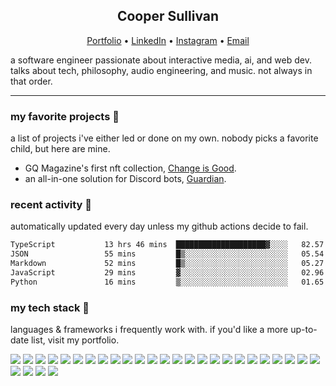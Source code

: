 <h2 align="center">Cooper Sullivan</h2>
<p align="center">
  <a href="https://coopersully.me">Portfolio</a> •
  <a href="https://linkedin.com/in/coopersully">LinkedIn</a> •
    <a href="https://instagram.com/coopersully">Instagram</a> •
    <a href="mailto:coopersully02@gmail.com">Email</a>
</p>

a software engineer passionate about interactive media, ai, and web dev. talks about tech, philosophy, audio engineering, and music. not always in that order.

---

### my favorite projects 🧃
a list of projects i've either led or done on my own. nobody picks a favorite child, but here are mine.
- GQ Magazine's first nft collection, [Change is Good](https://opensea.io/collection/gq3-issue-001-change-is-good).
- an all-in-one solution for Discord bots, [Guardian](https://guardian.coopersully.me/).

### recent activity 📆
automatically updated every day unless my github actions decide to fail.
<!--START_SECTION:waka-->

```txt
TypeScript           13 hrs 46 mins  ████████████████████▓░░░░   82.57 %
JSON                 55 mins         █▒░░░░░░░░░░░░░░░░░░░░░░░   05.54 %
Markdown             52 mins         █▒░░░░░░░░░░░░░░░░░░░░░░░   05.27 %
JavaScript           29 mins         ▓░░░░░░░░░░░░░░░░░░░░░░░░   02.96 %
Python               16 mins         ▒░░░░░░░░░░░░░░░░░░░░░░░░   01.65 %
```

<!--END_SECTION:waka-->


### my tech stack 🧰
languages & frameworks i frequently work with. if you'd like a more up-to-date list, visit my portfolio.

![](https://img.shields.io/badge/Python-3776AB?style=for-the-badge&logo=python&logoColor=white)
![](https://img.shields.io/badge/HTML-239120?style=for-the-badge&logo=html5&logoColor=white)
![](https://img.shields.io/badge/CSS-239120?&style=for-the-badge&logo=css3&logoColor=white)
![](https://img.shields.io/badge/.NET-5C2D91?style=for-the-badge&logo=.net&logoColor=white)
![](https://img.shields.io/badge/Node.js-43853D?style=for-the-badge&logo=node.js&logoColor=white)
![](https://img.shields.io/badge/JavaScript-323330?style=for-the-badge&logo=javascript&logoColor=F7DF1E)
![](https://img.shields.io/badge/C-00599C?style=for-the-badge&logo=c&logoColor=white)
![](https://img.shields.io/badge/C%2B%2B-00599C?style=for-the-badge&logo=c%2B%2B&logoColor=white)
![](https://img.shields.io/badge/C%23-239120?style=for-the-badge&logo=c-sharp&logoColor=white)
![](https://img.shields.io/badge/Java-ED8B00?style=for-the-badge&logo=openjdk&logoColor=white)
![](https://img.shields.io/badge/Swift-FA7343?style=for-the-badge&logo=swift&logoColor=white)
![](https://img.shields.io/badge/Markdown-000000?style=for-the-badge&logo=markdown&logoColor=white)
![](https://img.shields.io/badge/Shell_Script-121011?style=for-the-badge&logo=gnu-bash&logoColor=white)
![](https://img.shields.io/badge/Bootstrap-563D7C?style=for-the-badge&logo=bootstrap&logoColor=white)
![](https://img.shields.io/badge/Django-092E20?style=for-the-badge&logo=django&logoColor=white)
![](https://img.shields.io/badge/Flask-000000?style=for-the-badge&logo=flask&logoColor=white)
![](https://img.shields.io/badge/MySQL-00000F?style=for-the-badge&logo=mysql&logoColor=white)
![](https://img.shields.io/badge/PostgreSQL-316192?style=for-the-badge&logo=postgresql&logoColor=white)
![](https://img.shields.io/badge/MongoDB-4EA94B?style=for-the-badge&logo=mongodb&logoColor=white)
![](https://img.shields.io/badge/SQLite-07405E?style=for-the-badge&logo=sqlite&logoColor=white)
![](https://img.shields.io/badge/Unity-100000?style=for-the-badge&logo=unity&logoColor=white)
![](https://img.shields.io/badge/Amazon_AWS-232F3E?style=for-the-badge&logo=amazon-aws&logoColor=white)
![](https://img.shields.io/badge/Microsoft_Excel-217346?style=for-the-badge&logo=microsoft-excel&logoColor=white)
![](https://img.shields.io/badge/Microsoft_PowerPoint-B7472A?style=for-the-badge&logo=microsoft-powerpoint&logoColor=white)
![](https://img.shields.io/badge/Microsoft_SQL_Server-CC2927?style=for-the-badge&logo=microsoft-sql-server&logoColor=white)
![](https://img.shields.io/badge/Microsoft_Office-D83B01?style=for-the-badge&logo=microsoft-office&logoColor=white)
![](https://img.shields.io/badge/Microsoft_SharePoint-0078D4?style=for-the-badge&logo=microsoft-sharepoint&logoColor=white)
![](https://img.shields.io/badge/Microsoft_Word-2B579A?style=for-the-badge&logo=microsoft-word&logoColor=white)
![](https://img.shields.io/badge/Powershell-2CA5E0?style=for-the-badge&logo=powershell&logoColor=white)

